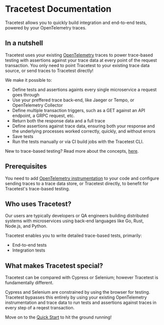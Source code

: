 # Tracetest Documentation

<!-- 
TODO: migrate video to youtube and use YT embed.

<p align="center">
 <script src="https://fast.wistia.com/embed/medias/dw06408oqz.jsonp" async></script><script src="https://fast.wistia.com/assets/external/E-v1.js" async></script><div class="wistia_responsive_padding" style="padding:56.25% 0 0 0;position:relative;"><div class="wistia_responsive_wrapper" style="height:100%;left:0;position:absolute;top:0;width:100%;"><div class="wistia_embed wistia_async_dw06408oqz videoFoam=true" style="height:100%;position:relative;width:100%"><div class="wistia_swatch" style="height:100%;left:0;opacity:0;overflow:hidden;position:absolute;top:0;transition:opacity 200ms;width:100%;"><img src="https://fast.wistia.com/embed/medias/dw06408oqz/swatch" style="filter:blur(5px);height:100%;object-fit:contain;width:100%;" alt="" aria-hidden="true" onload="this.parentNode.style.opacity=1;" /></div></div></div></div>
</p>

-->

Tracetest allows you to quickly build integration and end-to-end tests, powered by your OpenTelemetry traces.

## In a nutshell

Tracetest uses your existing [OpenTelemetry](https://opentelemetry.io/docs/getting-started/) traces to power trace-based testing with assertions against your trace data at every point of the request transaction. You only need to point Tracetest to your existing trace data source, or send traces to Tracetest directly!

We make it possible to:

- Define tests and assertions againts every single microservice a request goes through
- Use your preffered trace back-end, like Jaeger or Tempo, or OpenTelemetry Collector
- Define multiple transaction triggers, such as a GET against an API endpoint, a GRPC request, etc.
- Return both the response data and a full trace
- Define assertions against trace data, ensuring both your response and the underlying processes worked correctly, quickly, and without errors
- Save tests
- Run the tests manually or via CI build jobs with the Tracetest CLI.

New to trace-based testing? Read more about the concepts, [here](./concepts/what-is-trace-based-testing).

## Prerequisites

You need to add [OpenTelemetry instrumentation](https://opentelemetry.io/docs/instrumentation/) to your code and configure sending traces to a trace data store, or Tracetest directly, to benefit for Tracetest's trace-based testing.

## Who uses Tracetest?

Our users are typically developers or QA engineers building distributed systems with microservices using back-end languages like Go, Rust, Node.js, and Python.

Tracetest enables you to write detailed trace-based tests, primarily:

- End-to-end tests
- Integration tests

## What makes Tracetest special?

Tracetest can be compared with Cypress or Selenium; however Tracetest is fundamentally different.

Cypress and Selenium are constrained by using the browser for testing. Tracetest bypasses this entirely by using your existing OpenTelemetry instrumentation and trace data to run tests and assertions against traces in every step of a reqest transaction.

Move on to the [Quick Start](./getting-started/installation.md) to hit the ground running!
